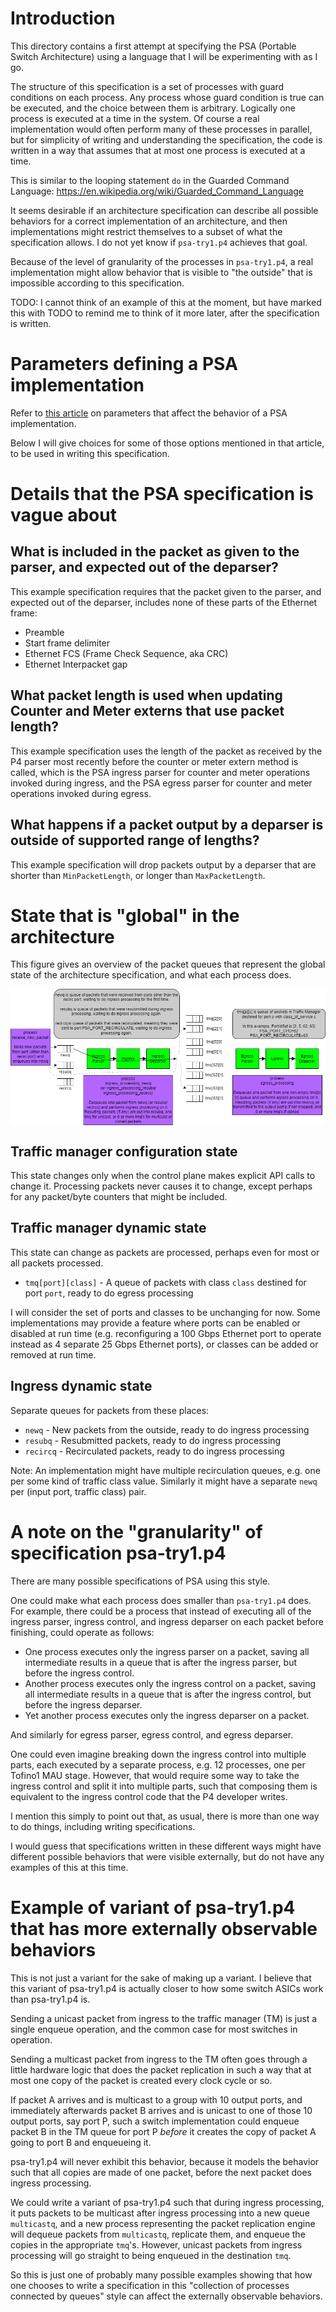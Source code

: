 # Introduction

This directory contains a first attempt at specifying the PSA
(Portable Switch Architecture) using a language that I will be
experimenting with as I go.

The structure of this specification is a set of processes with guard
conditions on each process.  Any process whose guard condition is true
can be executed, and the choice between them is arbitrary.  Logically
one process is executed at a time in the system.  Of course a real
implementation would often perform many of these processes in
parallel, but for simplicity of writing and understanding the
specification, the code is written in a way that assumes that at most
one process is executed at a time.

This is similar to the looping statement `do` in the Guarded Command
Language: https://en.wikipedia.org/wiki/Guarded_Command_Language

It seems desirable if an architecture specification can describe all
possible behaviors for a correct implementation of an architecture,
and then implementations might restrict themselves to a subset of what
the specification allows.  I do not yet know if `psa-try1.p4` achieves
that goal.

Because of the level of granularity of the processes in `psa-try1.p4`,
a real implementation might allow behavior that is visible to "the
outside" that is impossible according to this specification.

TODO: I cannot think of an example of this at the moment, but have
marked this with TODO to remind me to think of it more later, after
the specification is written.


# Parameters defining a PSA implementation

Refer to [this article](../psa-notes.md) on parameters that affect the
behavior of a PSA implementation.

Below I will give choices for some of those options mentioned in that
article, to be used in writing this specification.


# Details that the PSA specification is vague about


## What is included in the packet as given to the parser, and expected out of the deparser?

This example specification requires that the packet given to the
parser, and expected out of the deparser, includes none of these parts
of the Ethernet frame:

+ Preamble
+ Start frame delimiter
+ Ethernet FCS (Frame Check Sequence, aka CRC)
+ Ethernet Interpacket gap


## What packet length is used when updating Counter and Meter externs that use packet length?

This example specification uses the length of the packet as received
by the P4 parser most recently before the counter or meter extern
method is called, which is the PSA ingress parser for counter and
meter operations invoked during ingress, and the PSA egress parser for
counter and meter operations invoked during egress.


## What happens if a packet output by a deparser is outside of supported range of lengths?

This example specification will drop packets output by a deparser that
are shorter than `MinPacketLength`, or longer than `MaxPacketLength`.


# State that is "global" in the architecture

This figure gives an overview of the packet queues that represent the
global state of the architecture specification, and what each process
does.

<img src="psa-try1-figure.png"
alt="Figure showing processes, packet queues, and P4-programmable blocks in specification psa-try1"
align="center"/>


## Traffic manager configuration state

This state changes only when the control plane makes explicit API
calls to change it.  Processing packets never causes it to change,
except perhaps for any packet/byte counters that might be included.

## Traffic manager dynamic state

This state can change as packets are processed, perhaps even for most
or all packets processed.

+ `tmq[port][class]` - A queue of packets with class `class` destined
  for port `port`, ready to do egress processing

I will consider the set of ports and classes to be unchanging for now.
Some implementations may provide a feature where ports can be enabled
or disabled at run time (e.g. reconfiguring a 100 Gbps Ethernet port
to operate instead as 4 separate 25 Gbps Ethernet ports), or classes
can be added or removed at run time.


## Ingress dynamic state

Separate queues for packets from these places:

+ `newq` - New packets from the outside, ready to do ingress processing
+ `resubq` - Resubmitted packets, ready to do ingress processing
+ `recircq` - Recirculated packets, ready to do ingress processing

Note: An implementation might have multiple recirculation queues,
e.g. one per some kind of traffic class value.  Similarly it might
have a separate `newq` per (input port, traffic class) pair.


# A note on the "granularity" of specification psa-try1.p4

There are many possible specifications of PSA using this style.

One could make what each process does smaller than `psa-try1.p4` does.
For example, there could be a process that instead of executing all of
the ingress parser, ingress control, and ingress deparser on each
packet before finishing, could operate as follows:

+ One process executes only the ingress parser on a packet, saving all
  intermediate results in a queue that is after the ingress parser,
  but before the ingress control.
+ Another process executes only the ingress control on a packet,
  saving all intermediate results in a queue that is after the ingress
  control, but before the ingress deparser.
+ Yet another process executes only the ingress deparser on a packet.

And similarly for egress parser, egress control, and egress deparser.

One could even imagine breaking down the ingress control into multiple
parts, each executed by a separate process, e.g. 12 processes, one per
Tofino1 MAU stage.  However, that would require some way to take the
ingress control and split it into multiple parts, such that composing
them is equivalent to the ingress control code that the P4 developer
writes.

I mention this simply to point out that, as usual, there is more than
one way to do things, including writing specifications.

I would guess that specifications written in these different ways
might have different possible behaviors that were visible externally,
but do not have any examples of this at this time.


# Example of variant of psa-try1.p4 that has more externally observable behaviors

This is not just a variant for the sake of making up a variant.  I
believe that this variant of psa-try1.p4 is actually closer to how
some switch ASICs work than psa-try1.p4 is.

Sending a unicast packet from ingress to the traffic manager (TM) is
just a single enqueue operation, and the common case for most switches
in operation.

Sending a multicast packet from ingress to the TM often goes through a
little hardware logic that does the packet replication in such a way
that at most one copy of the packet is created every clock cycle or
so.

If packet A arrives and is multicast to a group with 10 output ports,
and immediately afterwards packet B arrives and is unicast to one of
those 10 output ports, say port P, such a switch implementation could
enqueue packet B in the TM queue for port P _before_ it creates the
copy of packet A going to port B and enqueueing it.

psa-try1.p4 will never exhibit this behavior, because it models the
behavior such that all copies are made of one packet, before the next
packet does ingress processing.

We could write a variant of psa-try1.p4 such that during ingress
processing, it puts packets to be multicast after ingress processing
into a new queue `multicastq`, and a new process representing the
packet replication engine will dequeue packets from `multicastq`,
replicate them, and enqueue the copies in the appropriate `tmq`'s.
However, unicast packets from ingress processing will go straight to
being enqueued in the destination `tmq`.

So this is just one of probably many possible examples showing that
how one chooses to write a specification in this "collection of
processes connected by queues" style can affect the externally
observable behaviors.

